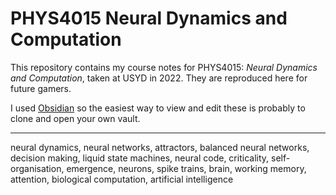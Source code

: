 # PHYS4015 Neural Dynamics and Computation

This repository contains my course notes for PHYS4015: *Neural Dynamics and Computation*, taken at USYD in 2022. They are reproduced here for future gamers.

I used [Obsidian](https://obsidian.md/) so the easiest way to view and edit these is probably to clone and open your own vault.

---
neural dynamics, neural networks, attractors, balanced neural networks, decision making, liquid state machines, neural code, criticality, self-organisation, emergence, neurons, spike trains, brain, working memory, attention, biological computation, artificial intelligence
